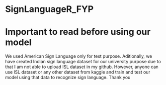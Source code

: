 # SignLanguageR_FYP
# Important to read before using our model
We used American Sign Language only for test purpose. Aditionally, we have created Indian sign language dataset for our university purpose due to that I am not able to upload ISL dataset in my github. However, anyone can use ISL dataset or any other dataset from kaggle and train and test our model using that data to recognize sign language.
Thank you
